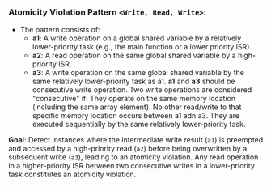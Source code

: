 ### **Atomicity Violation Pattern `<Write, Read, Write>`**:
- The pattern consists of:
    - **a1**: A write operation on a global shared variable by a relatively lower-priority task (e.g., the main function or a lower priority ISR).
    - **a2**: A read operation on the same global shared variable by a high-priority ISR.
    - **a3**: A write operation on the same global shared variable by the same relatively lower-priority task as a1.
    **a1** and **a3** should be consecutive write operation. Two write operations are considered "consecutive" if:
They operate on the same memory location (including the same array element).
No other read/write to that specific memory location occurs between a1 adn a3.
They are executed sequentially by the same relatively lower-priority task.

**Goal**: Detect instances where the intermediate write result (`a1`) is preempted and accessed by a high-priority read (`a2`) before being overwritten by a subsequent write (`a3`), leading to an atomicity violation. Any read operation in a higher-priority ISR between two consecutive writes in a lower-priority task constitutes an atomicity violation.